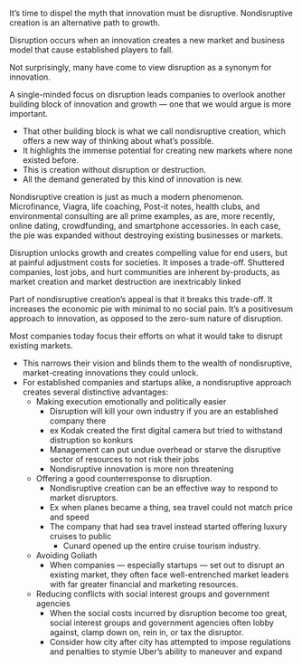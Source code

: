 It’s time to dispel the myth that innovation must be disruptive. Nondisruptive creation is an alternative path to growth.

Disruption occurs when an innovation creates a new market and business model that cause established players to fall.

Not surprisingly, many have come to view disruption as a synonym for innovation.


A single-minded focus on disruption leads companies to overlook another building block of innovation and growth — one that we would argue is more important.
- That other building block is what we call nondisruptive creation, which offers a new way of thinking about what’s possible.
- It highlights the immense potential for creating new markets where none existed before. 
- This is creation without disruption or destruction. 
- All the demand generated by this kind of innovation is new.

Nondisruptive creation is just as much a modern phenomenon. Microfinance, Viagra, life coaching, Post-it notes, health clubs, and environmental consulting are all prime examples, as are, more recently, online dating, crowdfunding, and smartphone accessories. In each case, the pie was expanded without destroying existing businesses or markets.


Disruption unlocks growth and creates compelling value for end users, but at painful adjustment costs for societies. It imposes a trade-off. Shuttered companies, lost jobs, and hurt communities are inherent by-products, as market creation and market destruction are inextricably linked

Part of nondisruptive creation’s appeal is that it breaks this trade-off. It increases the economic pie with minimal to no social pain. It’s a positivesum approach to innovation, as opposed to the zero-sum nature of disruption.


Most companies today focus their efforts on what it would take to disrupt existing markets. 
- This narrows their vision and blinds them to the wealth of nondisruptive, market-creating innovations they could unlock. 
- For established companies and startups alike, a nondisruptive approach creates several distinctive advantages:
	- Making execution emotionally and politically easier
		- Disruption will kill your own industry if you are an established company there
		- ex Kodak created the first digital camera but tried to withstand distruption so konkurs
		- Management can put undue overhead or starve the disruptive sector of resources to not risk their jobs
		- Nondisruptive innovation is more non threatening
	- Offering a good counterresponse to disruption.
		- Nondisruptive creation can be an effective way to respond to market disruptors.
		- Ex when planes became a thing, sea travel could not match price and speed
		- The company that had sea travel instead started offering luxury cruises to public
			- Cunard opened up the entire cruise tourism industry.
	- Avoiding Goliath
		- When companies — especially startups — set out to disrupt an existing market, they often face well-entrenched market leaders with far greater financial and marketing resources.
	- Reducing conflicts with social interest groups and government agencies
		- When the social costs incurred by disruption become too great, social interest groups and government agencies often lobby against, clamp down on, rein in, or tax the disruptor. 
		- Consider how city after city has attempted to impose regulations and penalties to stymie Uber’s ability to maneuver and expand